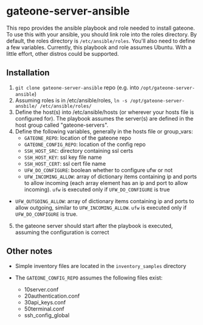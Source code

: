 # gateone-server-ansible

This repo provides the ansible playbook and role needed to install gateone.  To use this with your ansible, you should link role into the roles directory.  By default, the roles directory is `/etc/ansible/roles`. You'll also need to define a few variables. Currently, this playbook and role assumes Ubuntu. With a little effort, other distros could be supported.

## Installation

1. `git clone gateone-server-ansible` repo (e.g. into `/opt/gateone-server-ansible`)
2. Assuming roles is in /etc/ansible/roles, `ln -s /opt/gateone-server-ansbile/ /etc/ansible/roles/`
3. Define the host(s) into /etc/ansible/hosts (or wherever your hosts file is configured for).  The playbook assumes the server(s) are defined in the host group called "gateone-servers".
4. Define the following variables, generally in the hosts file or group_vars:
   * `GATEONE_REPO`: location of the gateone repo
   * `GATEONE_CONFIG_REPO`: location of the config repo
   * `SSH_HOST_SRC`: directory containing ssl certs
   * `SSH_HOST_KEY`: ssl key file name
   * `SSH_HOST_CERT`: ssl cert file name
   * `UFW_DO_CONFIGURE`: boolean whether to configure ufw or not
   * `UFW_INCOMING_ALLOW`: array of dictionary items containing ip and ports to allow incoming (each array element has an ip and port to allow incoming). `ufw` is executed only if `UFW_DO_CONFIGURE` is true
* `UFW_OUTGOING_ALLOW`: array of dictionary items containing ip and ports to allow outgoing, similar to `UFW_INCOMING_ALLOW`. `ufw` is executed only if `UFW_DO_CONFIGURE` is true.
5. the gateone server should start after the playbook is executed, assuming the configuration is correct

## Other notes

* Simple inventory files are located in the `inventory_samples` directory

* The `GATEONE_CONFIG_REPO` assumes the following files exist:
  * 10server.conf
  * 20authentication.conf
  * 30api_keys.conf
  * 50terminal.conf
  * ssh_config_global


